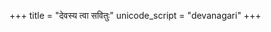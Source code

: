 +++
title = "देवस्य त्वा सवितुः"
unicode_script = "devanagari"
+++

<div class="js_include" url="/vedAH_yajuH/taittirIyam/saMhitA/sarva-prastutiH/1/1/3/devasya_tvA_savituH.md"  newLevelForH1="2" includeTitle="false"> </div>  

